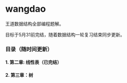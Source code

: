 # wangdao  

王道数据结构全部编程题解。

目标于5月31前完结，随着数据结构一轮复习结束同步更新。

### 目录（随时间更新）

#### 1. 第二章: 线性表（已完结）
#### 2. 第三章：树



